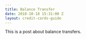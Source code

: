 ```yaml
---
title: Balance Transfer
date: 2018-10-18 15:31:00 Z
layout: credit-cards-guide
---
```


This is a post about balance transfers.